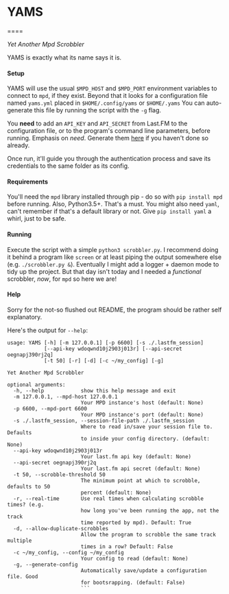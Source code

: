 # YAMS
====

*Yet Another Mpd Scrobbler*

YAMS is exactly what its name says it is.

#### Setup

YAMS will use the usual `$MPD_HOST` and `$MPD_PORT` environment variables to connect to `mpd`, if they exist.
Beyond that it looks for a configuration file named `yams.yml` placed in `$HOME/.config/yams` or `$HOME/.yams`
You can auto-generate this file by running the script with the `-g` flag.

You **need** to add an `API_KEY` and `API_SECRET` from Last.FM to the configuration file, or to the program's command line parameters, before running. Emphasis on *need*. Generate them [here](https://www.last.fm/api/account/create) if you haven't done so already.

Once run, it'll guide you through the authentication process and save its credentials to the same folder as its config.

#### Requirements

You'll need the `mpd` library installed through pip - do so with `pip install mpd` before running.
Also, Python3.5+. That's a must.
You might also need `yaml`, can't remember if that's a default library or not. Give `pip install yaml` a whirl, just to be safe.

#### Running

Execute the script with a simple `python3 scrobbler.py`. I recommend doing it behind a program like `screen` or at least piping the output somewhere else (e.g. `./scrobbler.py &`). Eventually I might add a logger + daemon mode to tidy up the project. But that day isn't today and I needed a _functional_ scrobbler, _now_, for `mpd` so here we are!

#### Help

Sorry for the not-so flushed out README, the program should be rather self explanatory.

Here's the output for `--help`:

```
usage: YAMS [-h] [-m 127.0.0.1] [-p 6600] [-s ./.lastfm_session]
            [--api-key wdoqwnd10j2903j013r] [--api-secret oegnapj390rj2q]
            [-t 50] [-r] [-d] [-c ~/my_config] [-g]

Yet Another Mpd Scrobbler

optional arguments:
  -h, --help            show this help message and exit
  -m 127.0.0.1, --mpd-host 127.0.0.1
                        Your MPD instance's host (default: None)
  -p 6600, --mpd-port 6600
                        Your MPD instance's port (default: None)
  -s ./.lastfm_session, --session-file-path ./.lastfm_session
                        Where to read in/save your session file to. Defaults
                        to inside your config directory. (default: None)
  --api-key wdoqwnd10j2903j013r
                        Your last.fm api key (default: None)
  --api-secret oegnapj390rj2q
                        Your last.fm api secret (default: None)
  -t 50, --scrobble-threshold 50
                        The minimum point at which to scrobble, defaults to 50
                        percent (default: None)
  -r, --real-time       Use real times when calculating scrobble times? (e.g.
                        how long you've been running the app, not the track
                        time reported by mpd). Default: True
  -d, --allow-duplicate-scrobbles
                        Allow the program to scrobble the same track multiple
                        times in a row? Default: False
  -c ~/my_config, --config ~/my_config
                        Your config to read (default: None)
  -g, --generate-config
                        Automatically save/update a configuration file. Good
                        for bootsrapping. (default: False)
                        ```
